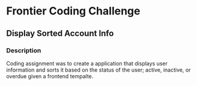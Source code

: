 # Frontier Coding Challenge 
## Display Sorted Account Info

### Description
Coding assignment was to create a application that displays user information and sorts it based on the status of the user; active, inactive, or overdue given a frontend tempalte.


